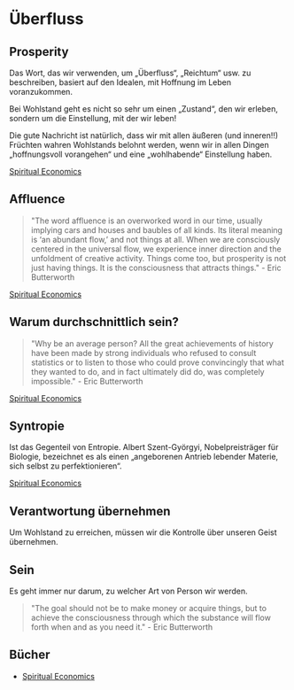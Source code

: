 # Überfluss

## Prosperity

Das Wort, das wir verwenden, um „Überfluss“, „Reichtum“ usw. zu beschreiben, basiert auf den Idealen, mit Hoffnung im Leben voranzukommen.

Bei Wohlstand geht es nicht so sehr um einen „Zustand“, den wir erleben, sondern um die Einstellung, mit der wir leben! 

Die gute Nachricht ist natürlich, dass wir mit allen äußeren (und inneren!!) Früchten wahren Wohlstands belohnt werden, wenn wir in allen Dingen „hoffnungsvoll vorangehen“ und eine „wohlhabende“ Einstellung haben.

[Spiritual Economics](https://www.goodreads.com/book/show/1140300.Spiritual_Economics)

## Affluence

> "The word affluence is an overworked word in our time, usually implying cars and houses and baubles of all kinds. Its literal meaning is ‘an abundant flow,’ and not things at all. When we are consciously centered in the universal flow, we experience inner direction and the unfoldment of creative activity. Things come too, but prosperity is not just having things. It is the consciousness that attracts things." - Eric Butterworth

[Spiritual Economics](https://www.goodreads.com/book/show/1140300.Spiritual_Economics)

## Warum durchschnittlich sein?

> "Why be an average person? All the great achievements of history have been made by strong individuals who refused to consult statistics or to listen to those who could prove convincingly that what they wanted to do, and in fact ultimately did do, was completely impossible." - Eric Butterworth

[Spiritual Economics](https://www.goodreads.com/book/show/1140300.Spiritual_Economics)

## Syntropie

Ist das Gegenteil von Entropie. Albert Szent-Györgyi, Nobelpreisträger für Biologie, bezeichnet es als einen „angeborenen Antrieb lebender Materie, sich selbst zu perfektionieren“.

[Spiritual Economics](https://www.goodreads.com/book/show/1140300.Spiritual_Economics)

## Verantwortung übernehmen

Um Wohlstand zu erreichen, müssen wir die Kontrolle über unseren Geist übernehmen.

## Sein

Es geht immer nur darum, zu welcher Art von Person wir werden.

> "The goal should not be to make money or acquire things, but to achieve the consciousness through which the substance will flow forth when and as you need it." - Eric Butterworth

## Bücher

- [Spiritual Economics](https://www.goodreads.com/book/show/1140300.Spiritual_Economics)